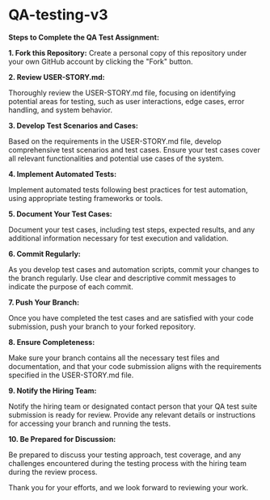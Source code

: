 # QA-testing-v3

**Steps to Complete the QA Test Assignment:**

**1. Fork this Repository:**
Create a personal copy of this repository under your own GitHub account by clicking the "Fork" button.

**2. Review USER-STORY.md:**

Thoroughly review the USER-STORY.md file, focusing on identifying potential areas for testing, such as user interactions, edge cases, error handling, and system behavior.

**3. Develop Test Scenarios and Cases:**

Based on the requirements in the USER-STORY.md file, develop comprehensive test scenarios and test cases. Ensure your test cases cover all relevant functionalities and potential use cases of the system.

**4. Implement Automated Tests:**

Implement automated tests following best practices for test automation, using appropriate testing frameworks or tools.

**5. Document Your Test Cases:**

Document your test cases, including test steps, expected results, and any additional information necessary for test execution and validation.

**6. Commit Regularly:**

As you develop test cases and automation scripts, commit your changes to the branch regularly. Use clear and descriptive commit messages to indicate the purpose of each commit.

**7. Push Your Branch:**

Once you have completed the test cases and are satisfied with your code submission, push your branch to your forked repository.

**8. Ensure Completeness:**

Make sure your branch contains all the necessary test files and documentation, and that your code submission aligns with the requirements specified in the USER-STORY.md file.

**9. Notify the Hiring Team:**

Notify the hiring team or designated contact person that your QA test suite submission is ready for review. Provide any relevant details or instructions for accessing your branch and running the tests.

**10. Be Prepared for Discussion:**

Be prepared to discuss your testing approach, test coverage, and any challenges encountered during the testing process with the hiring team during the review process.

Thank you for your efforts, and we look forward to reviewing your work.
